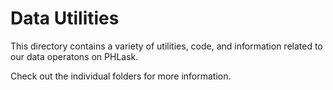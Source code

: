 # Data Utilities

This directory contains a variety of utilities, code, and information related to our data operatons on PHLask.

Check out the individual folders for more information.
